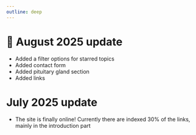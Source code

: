 ```yaml
---
outline: deep
---
```


# 🌟 August 2025 update

- Added a filter options for starred topics
- Added contact form
- Added pituitary gland section
- Added links

# July 2025 update

- The site is finally online! Currently there are indexed 30% of the links, mainly in the introduction part
